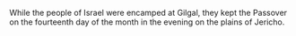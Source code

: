 While the people of Israel were encamped at Gilgal, they kept the Passover on the fourteenth day of the month in the evening on the plains of Jericho.
